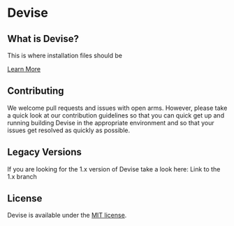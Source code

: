 # Devise

## What is Devise?

This is where installation files should be

[Learn More](http://devisephp.com)

## Contributing
<!-- TODO: Provide link to the contribution page -->
We welcome pull requests and issues with open arms. However, please take a quick look at our contribution guidelines so that you can quick get up and running building Devise in the appropriate environment and so that your issues get resolved as quickly as possible.

## Legacy Versions
<!-- TODO: Provide link to the 1.x branch once it's created -->
If you are looking for the 1.x version of Devise take a look here: Link to the 1.x branch

## License

Devise is available under the [MIT license](http://opensource.org/licenses/MIT).
